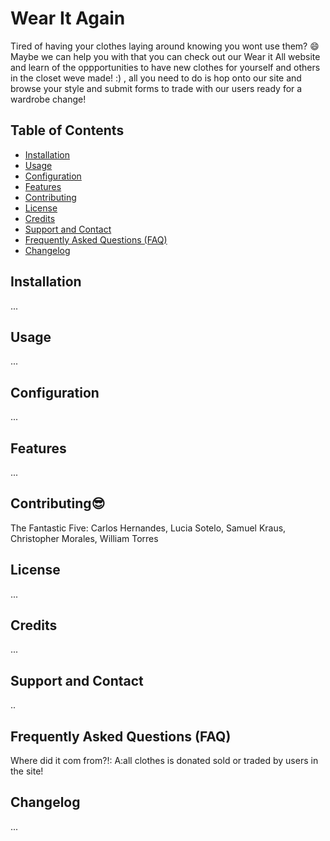 # Wear It Again
Tired of having your clothes laying around knowing you wont use them? :smile: Maybe we can help you with that you can check out our Wear it All website and learn of the oppportunities to have new clothes for yourself and others in the closet weve made! :) , all you need to do is hop onto our site and browse your style and submit forms to trade with our users ready for a wardrobe change!

## Table of Contents
- [Installation](#installation)
- [Usage](#usage)
- [Configuration](#configuration)
- [Features](#features)
- [Contributing](#contributing)
- [License](#license)
- [Credits](#credits)
- [Support and Contact](#support-and-contact)
- [Frequently Asked Questions (FAQ)](#frequently-asked-questions-faq)
- [Changelog](#changelog)

## Installation
...

## Usage
...

## Configuration
...

## Features
...

## Contributing:sunglasses:
The Fantastic Five:
Carlos Hernandes,
Lucia Sotelo,
Samuel Kraus,
Christopher Morales, 
William Torres

## License
...

## Credits
...

## Support and Contact
..
## Frequently Asked Questions (FAQ)
Where did it com from?!: A:all clothes is donated sold or traded by users in the site!

## Changelog
...
